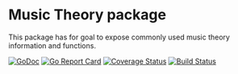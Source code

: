# Music Theory package

This package has for goal to expose commonly used music theory information and functions.

[![GoDoc](https://godoc.org/github.com/go-audio/music/theory?status.svg)](https://godoc.org/github.com/go-audio/music/theory)
[![Go Report Card](https://goreportcard.com/badge/github.com/go-audio/music)](https://goreportcard.com/report/github.com/go-audio/music)
[![Coverage Status](https://codecov.io/gh/go-audio/music/graph/badge.svg)](https://codecov.io/gh/go-audio/music)
[![Build Status](https://travis-ci.org/go-audio/music.svg)](https://travis-ci.org/go-audio/music)

